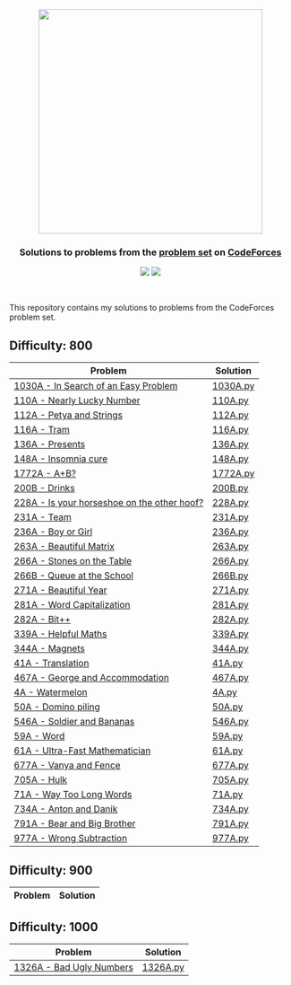 
<br />
<h1 align="center">
  <a href='https://codeforces.com/profile/sanjaysunil' target="_blank">
  <img width="400px" src="https://upload.wikimedia.org/wikipedia/commons/thumb/b/b1/Codeforces_logo.svg/2560px-Codeforces_logo.svg.png" />
  </a>
</div>

<h3 align='center'>Solutions to problems from the <a href="https://codeforces.com/problemset">problem set</a> on <a href="https://www.codeforces.com/">CodeForces</a></h3>

<p align="center">
	<img src="https://img.shields.io/badge/Problems%20Solved-34-brightgreen.svg">
	<img src="https://img.shields.io/badge/Language-Python-blue.svg">
</p>
<br/>

This repository contains my solutions to problems from the CodeForces problem set.

## Difficulty: 800

| Problem | Solution |
|---|---|
| [1030A - In Search of an Easy Problem](https://codeforces.com/problemset/problem/1030/A) | [1030A.py](./800/1030A.py)|
| [110A - Nearly Lucky Number](https://codeforces.com/problemset/problem/110/A) | [110A.py](./800/110A.py)|
| [112A - Petya and Strings](https://codeforces.com/problemset/problem/112/A) | [112A.py](./800/112A.py)|
| [116A - Tram](https://codeforces.com/problemset/problem/116/A) | [116A.py](./800/116A.py)|
| [136A - Presents](https://codeforces.com/problemset/problem/136/A) | [136A.py](./800/136A.py)|
| [148A - Insomnia cure](https://codeforces.com/problemset/problem/148/A) | [148A.py](./800/148A.py)|
| [1772A - A+B?](https://codeforces.com/problemset/problem/1772/A) | [1772A.py](./800/1772A.py)|
| [200B - Drinks](https://codeforces.com/problemset/problem/200/B) | [200B.py](./800/200B.py)|
| [228A - Is your horseshoe on the other hoof?](https://codeforces.com/problemset/problem/228/A) | [228A.py](./800/228A.py)|
| [231A - Team](https://codeforces.com/problemset/problem/231/A) | [231A.py](./800/231A.py)|
| [236A - Boy or Girl](https://codeforces.com/problemset/problem/236/A) | [236A.py](./800/236A.py)|
| [263A - Beautiful Matrix](https://codeforces.com/problemset/problem/263/A) | [263A.py](./800/263A.py)|
| [266A - Stones on the Table](https://codeforces.com/problemset/problem/266/A) | [266A.py](./800/266A.py)|
| [266B - Queue at the School](https://codeforces.com/problemset/problem/266/B) | [266B.py](./800/266B.py)|
| [271A - Beautiful Year](https://codeforces.com/problemset/problem/271/A) | [271A.py](./800/271A.py)|
| [281A - Word Capitalization](https://codeforces.com/problemset/problem/281/A) | [281A.py](./800/281A.py)|
| [282A - Bit++](https://codeforces.com/problemset/problem/282/A) | [282A.py](./800/282A.py)|
| [339A - Helpful Maths](https://codeforces.com/problemset/problem/339/A) | [339A.py](./800/339A.py)|
| [344A - Magnets](https://codeforces.com/problemset/problem/344/A) | [344A.py](./800/344A.py)|
| [41A - Translation](https://codeforces.com/problemset/problem/41/A) | [41A.py](./800/41A.py)|
| [467A - George and Accommodation](https://codeforces.com/problemset/problem/467/A) | [467A.py](./800/467A.py)|
| [4A - Watermelon](https://codeforces.com/problemset/problem/4/A) | [4A.py](./800/4A.py)|
| [50A - Domino piling](https://codeforces.com/problemset/problem/50/A) | [50A.py](./800/50A.py)|
| [546A - Soldier and Bananas](https://codeforces.com/problemset/problem/546/A) | [546A.py](./800/546A.py)|
| [59A - Word](https://codeforces.com/problemset/problem/59/A) | [59A.py](./800/59A.py)|
| [61A - Ultra-Fast Mathematician](https://codeforces.com/problemset/problem/61/A) | [61A.py](./800/61A.py)|
| [677A - Vanya and Fence](https://codeforces.com/problemset/problem/677/A) | [677A.py](./800/677A.py)|
| [705A - Hulk](https://codeforces.com/problemset/problem/705/A) | [705A.py](./800/705A.py)|
| [71A - Way Too Long Words](https://codeforces.com/problemset/problem/71/A) | [71A.py](./800/71A.py)|
| [734A - Anton and Danik](https://codeforces.com/problemset/problem/734/A) | [734A.py](./800/734A.py)|
| [791A - Bear and Big Brother](https://codeforces.com/problemset/problem/791/A) | [791A.py](./800/791A.py)|
| [977A - Wrong Subtraction](https://codeforces.com/problemset/problem/977/A) | [977A.py](./800/977A.py)|

## Difficulty: 900

| Problem | Solution |
|---|---|

## Difficulty: 1000

| Problem | Solution |
|---|---|
| [1326A - Bad Ugly Numbers](https://codeforces.com/problemset/problem/1326/A) | [1326A.py](./1000/1326A.py)|
